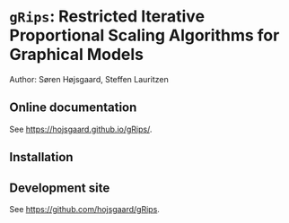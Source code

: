 
<!-- README.md is generated from README.Rmd. Please edit only README.Rmd! -->

# `gRips`: Restricted Iterative Proportional Scaling Algorithms for Graphical Models

Author: Søren Højsgaard, Steffen Lauritzen

## Online documentation

See <https://hojsgaard.github.io/gRips/>.

## Installation

## Development site

See <https://github.com/hojsgaard/gRips>.
